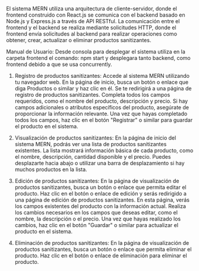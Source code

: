 El sistema MERN utiliza una arquitectura de cliente-servidor, donde el frontend construido con React.js se comunica con el backend basado en Node.js y Express.js a través de API RESTful. La comunicación entre el frontend y el backend se realiza mediante solicitudes HTTP, donde el frontend envía solicitudes al backend para realizar operaciones como obtener, crear, actualizar o eliminar productos sanitizantes.

Manual de Usuario:
Desde consola para desplegar el sistema utiliza en la carpeta frontend el comando: npm start y desplegara tanto backend, como frontend debido a que se usa concurrently.

1. Registro de productos sanitizantes:
Accede al sistema MERN utilizando tu navegador web.
En la página de inicio, busca un botón o enlace que diga Productos o similar y haz clic en él.
Se te redirigirá a una página de registro de productos sanitizantes. 
Completa todos los campos requeridos, como el nombre del producto, descripción y precio.
Si hay campos adicionales o atributos específicos del producto, asegúrate de proporcionar la información relevante.
Una vez que hayas completado todos los campos, haz clic en el botón "Registrar" o similar para guardar el producto en el sistema.

2. Visualización de productos sanitizantes:
En la página de inicio del sistema MERN, podrás ver una lista de productos sanitizantes existentes.
La lista mostrará información básica de cada producto, como el nombre, descripción, cantidad disponible y el precio.
Puedes desplazarte hacia abajo o utilizar una barra de desplazamiento si hay muchos productos en la lista.

3. Edición de productos sanitizantes:
En la página de visualización de productos sanitizantes, busca un botón o enlace que permita editar el producto.
Haz clic en el botón o enlace de edición y serás redirigido a una página de edición de productos sanitizantes.
En esta página, verás los campos existentes del producto con la información actual.
Realiza los cambios necesarios en los campos que deseas editar, como el nombre, la descripción o el precio.
Una vez que hayas realizado los cambios, haz clic en el botón "Guardar" o similar para actualizar el producto en el sistema.

4. Eliminación de productos sanitizantes:
En la página de visualización de productos sanitizantes, busca un botón o enlace que permita eliminar el producto.
Haz clic en el botón o enlace de eliminación para eliminar el producto.



